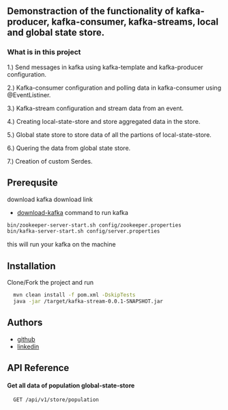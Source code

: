 
## Demonstraction of the functionality of kafka-producer, kafka-consumer, kafka-streams, local and global state store.

### What is in this project

1.) Send messages in kafka using kafka-template and kafka-producer configuration.

2.) Kafka-consumer configuration and polling data in kafka-consumer using @EventListiner.

3.) Kafka-stream configuration and stream data from an event.

4.) Creating local-state-store and store aggregated data in the store.

5.) Global state store to store data of all the partions of local-state-store.

6.) Quering the data from global state store.

7.) Creation of custom Serdes.

## Prerequsite
download kafka
download link
- [download-kafka](https://kafka.apache.org/downloads)
command to run kafka
```bash
bin/zookeeper-server-start.sh config/zookeeper.properties
bin/kafka-server-start.sh config/server.properties
```
this will run your kafka on the machine

## Installation

Clone/Fork the project and run 

```bash
  mvn clean install -f pom.xml -DskipTests
  java -jar /target/kafka-stream-0.0.1-SNAPSHOT.jar
```
    
## Authors

- [github](https://github.com/Rakeshbakolia)
- [linkedin](https://www.linkedin.com/in/rakesh-bakolia-8b9842144/)

## API Reference

#### Get all data of population global-state-store

```http
  GET /api/v1/store/population
```

